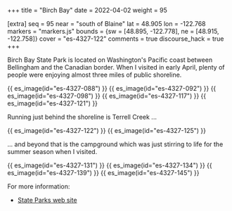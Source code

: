 +++
title = "Birch Bay"
date = 2022-04-02
weight = 95

[extra]
seq = 95
near = "south of Blaine"
lat = 48.905
lon = -122.768
markers = "markers.js"
bounds = {sw = [48.895, -122.778], ne = [48.915, -122.758]}
cover = "es-4327-122"
comments = true
discourse_hack = true
+++

Birch Bay State Park is located on Washington's Pacific coast between Bellingham and the Canadian border. When I visited in early April, plenty of people were enjoying almost three miles of public shoreline.

<!-- more -->

{{ es_image(id="es-4327-088") }}
{{ es_image(id="es-4327-092") }}
{{ es_image(id="es-4327-098") }}
{{ es_image(id="es-4327-117") }}
{{ es_image(id="es-4327-121") }}

Running just behind the shoreline is Terrell Creek ...

{{ es_image(id="es-4327-122") }}
{{ es_image(id="es-4327-125") }}

... and beyond that is the campground which was just stirring to life for the summer season when I visited.

{{ es_image(id="es-4327-131") }}
{{ es_image(id="es-4327-134") }}
{{ es_image(id="es-4327-139") }}
{{ es_image(id="es-4327-145") }}

For more information:

* [State Parks web site](https://www.parks.wa.gov/170/Birch-Bay)
